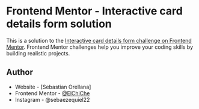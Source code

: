 # Frontend Mentor - Interactive card details form solution

This is a solution to the [Interactive card details form challenge on Frontend Mentor](https://www.frontendmentor.io/challenges/interactive-card-details-form-XpS8cKZDWw). Frontend Mentor challenges help you improve your coding skills by building realistic projects. 

## Author

- Website - [Sebastian Orellana]
- Frontend Mentor - [@ElChiChe](https://www.frontendmentor.io/profile/ElChiChe)
- Instagram - @sebaezequiel22